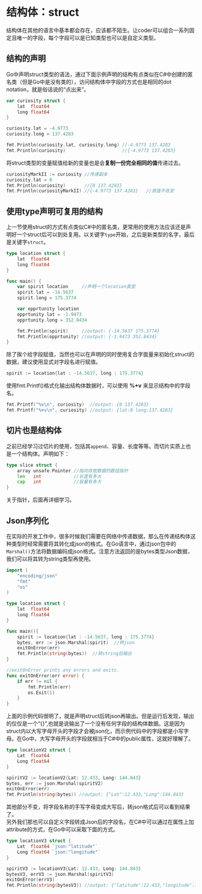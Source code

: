# 结构体：struct

结构体在其他的语言中基本都会存在，应该都不陌生。让coder可以组合一系列固定且唯一的字段，每个字段可以是已知类型也可以是自定义类型。

## 结构的声明
Go中声明struct类型的语法，通过下面示例声明的结构有点类似在C#中创建的匿名类（但是Go中是没有类的），访问结构体中字段的方式也是相同的dot notation，就是俗话说的“点出来”。
```go
var curiosity struct {
    lat  float64
    long float64
}

curiosity.lat = -4.9773
curiosity.long = 137.4283

fmt.Println(curiosity.lat, curiosity.long) //-4.9773 137.4283
fmt.Println(curiosity)                     //{-4.9773 137.4283}
```
将struct类型的变量赋值给新的变量也是会**复制一份完全相同的值**传递过去。
```go
curiosityMarkII := curiosity //传递副本
curiosity.lat = 0
fmt.Println(curiosity)       //{0 137.4283}
fmt.Println(curiosityMarkII) //{-4.9773 137.4283}	//原值不改变
```

## 使用type声明可复用的结构
上一节使用struct的方式有点类似C#中的匿名类，更常用的使用方法应该还是声明好一个struct后可以到处复用。以关键字`type`开始，之后是新类型的名字，最后是关键字`struct`。
```go
type location struct {
	lat  float64
	long float64
}

func main() {
    var spirit location		//声明一个location类型
	spirit.lat = -14.5637
	spirit.long = 175.3774

	var opprtunity location
	opprtunity.lat = -1.9473
	opprtunity.long = 352.8434

	fmt.Println(spirit)     //output: {-14.5637 175.3774}
	fmt.Println(opprtunity) //output: {-1.9473 352.8434}
}
```
除了挨个给字段赋值，当然也可以在声明的同时使用复合字面量来初始化struct的数据，建议使用显式对字段名进行赋值。
```go
spirit := location{lat : -14.5637, long : 175.3774}
```
使用fmt.Printf()格式化输出结构体数据时，可以使用 **%+v** 来显示结构中的字段名。
```go
fmt.Printf("%v\n", curiosity)  //output: {0 137.4283}
fmt.Printf("%+v\n", curiosity) //output: {lat:0 long:137.4283}
```

## 切片也是结构体
之前已经学习过切片的使用，包括其`append`、容量、长度等等。而切片实质上也是一个结构体。声明如下：
```go
type slice struct {
    array unsafe.Pointer //指向存放数据的数组指针
    len   int            //长度有多大
    cap   int            //容量有多大
}
```
关于指针，后面再详细学习。

## Json序列化
在实际的开发工作中，很多时候我们需要在网络中传递数据，那么在传递结构体这种类型时经常需要将其转化成json的格式。在Go语言中，通过json包中的`Marshal()`方法将数据编码成json格式。注意方法返回的是bytes类型Json数据，我们可以将其转为string类型再使用。
```go
import (
	"encoding/json"
	"fmt"
	"os"
)

type location struct {
	lat  float64
	long float64
}

func main(){
	spirit := location{lat : -14.5637, long : 175.3774}
	bytes, err := json.Marshal(spirit)	//转json
	exitOnError(err)
	fmt.Println(string(bytes))	//转string后输出
}

//exitOnError prints any errors and exits.
func exitOnError(err error) {
	if err != nil {
		fmt.Println(err)
		os.Exit(1)
	}
}
```
上面的示例代码很明了，就是声明struct后转json再输出。但是运行后发现，输出的仅仅是一个“{}”,也就是说输出了一个没有任何字段的结构体数据。这是因为struct内以大写字母开头的字段才会被json化，而示例代码中的字段都是小写字母。在Go中，大写字母开头的字段就相当于C#中的public属性，这就好理解了。
```go
type locationV2 struct {
	Lat  float64
	Long float64
}

spiritV2 := locationV2{Lat: 12.433, Long: 144.843}
bytes, err := json.Marshal(spiritV2)
exitOnError(err)
fmt.Println(string(bytes)) //output: {"Lat":12.433,"Long":144.843}
```
其他部分不变，将字段名称的手写字母变成大写后，转json格式后可以看到结果了。   
另外我们那也可以自定义字段转成Json后的字段名，在C#中可以通过在属性上加attribute的方式，在Go中可以采取下面的方式。
```go
type locationV3 struct {
	Lat  float64 `json:"latitude"`
	Long float64 `json:"longitude"`
}

spiritV3 := locationV3{Lat: 12.433, Long: 144.843}
bytesV3, errV3 := json.Marshal(spiritV3)
exitOnError(errV3)
fmt.Println(string(bytesV3)) //output: {"latitude":12.433,"longitude":144.843}
```